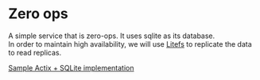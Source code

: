 # Zero ops

A simple service that is zero-ops.  It uses sqlite as its database.  
In order to maintain high availability, we will use [Litefs](https://fly.io/docs/litefs/) to replicate the data to read replicas.

[Sample Actix + SQLite implementation](https://github.com/biluohc/actixweb-sqlx-jwt/tree/actix-web-4.0)